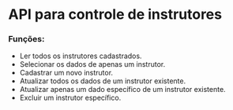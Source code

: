 <h1>API para controle de instrutores</h1>

<h3>Funções:</h3>
<ul>
  <li>Ler todos os instrutores cadastrados.</li>
  <li>Selecionar os dados de apenas um instrutor.</li>
  <li>Cadastrar um novo instrutor.</li>
  <li>Atualizar todos os dados de um instrutor existente.</li>
  <li>Atualizar apenas um dado específico de um instrutor existente.</li>
  <li>Excluir um instrutor específico.
</ul> 
